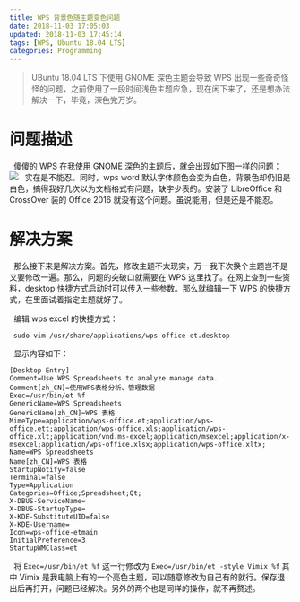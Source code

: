 ```yaml
---
title: WPS 背景色随主题变色问题
date: 2018-11-03 17:05:03
updated: 2018-11-03 17:45:14
tags: [WPS, Ubuntu 18.04 LTS]
categories: Programming
---
```

> UBuntu  18.04 LTS 下使用 GNOME 深色主题会导致 WPS 出现一些奇奇怪怪的问题，之前使用了一段时间浅色主题应急，现在闲下来了，还是想办法解决一下，毕竟，深色党万岁。

# 问题描述
&nbsp;&nbsp;傻傻的 WPS 在我使用 GNOME 深色的主题后，就会出现如下图一样的问题：
![](https://s1.ax1x.com/2018/11/03/i4o2vT.png)
&nbsp;&nbsp;实在是不能忍。同时，wps word 默认字体颜色会变为白色，背景色却仍旧是白色，搞得我好几次以为文档格式有问题，缺字少表的。安装了 LibreOffice 和 CrossOver 装的 Office 2016 就没有这个问题。虽说能用，但是还是不能忍。

# 解决方案
&nbsp;&nbsp;那么接下来是解决方案。首先，修改主题不太现实，万一我下次换个主题岂不是又要修改一遍。那么，问题的突破口就需要在 WPS 这里找了。在网上查到一些资料，desktop 快捷方式启动时可以传入一些参数。那么就编辑一下 WPS 的快捷方式，在里面试着指定主题就好了。

&nbsp;&nbsp;编辑 wps excel 的快捷方式：
```shell
 sudo vim /usr/share/applications/wps-office-et.desktop
```
&nbsp;&nbsp;显示内容如下：
```
[Desktop Entry]
Comment=Use WPS Spreadsheets to analyze manage data.
Comment[zh_CN]=使用WPS表格分析、管理数据
Exec=/usr/bin/et %f
GenericName=WPS Spreadsheets
GenericName[zh_CN]=WPS 表格
MimeType=application/wps-office.et;application/wps-office.ett;application/wps-office.xls;application/wps-office.xlt;application/vnd.ms-excel;application/msexcel;application/x-msexcel;application/wps-office.xlsx;application/wps-office.xltx;
Name=WPS Spreadsheets
Name[zh_CN]=WPS 表格
StartupNotify=false
Terminal=false
Type=Application
Categories=Office;Spreadsheet;Qt;
X-DBUS-ServiceName=
X-DBUS-StartupType=
X-KDE-SubstituteUID=false
X-KDE-Username=
Icon=wps-office-etmain
InitialPreference=3
StartupWMClass=et

```

&nbsp;&nbsp;将 `Exec=/usr/bin/et %f` 这一行修改为 `Exec=/usr/bin/et -style Vimix %f` 其中 Vimix 是我电脑上有的一个亮色主题，可以随意修改为自己有的就行。保存退出后再打开，问题已经解决。另外的两个也是同样的操作，就不再赘述。
